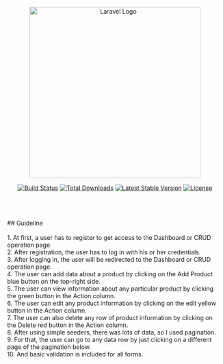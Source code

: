 <p align="center"><a href="https://laravel.com" target="_blank"><img src="https://raw.githubusercontent.com/laravel/art/master/logo-lockup/5%20SVG/2%20CMYK/1%20Full%20Color/laravel-logolockup-cmyk-red.svg" width="400" alt="Laravel Logo"></a></p>

<p align="center">
<a href="https://github.com/laravel/framework/actions"><img src="https://github.com/laravel/framework/workflows/tests/badge.svg" alt="Build Status"></a>
<a href="https://packagist.org/packages/laravel/framework"><img src="https://img.shields.io/packagist/dt/laravel/framework" alt="Total Downloads"></a>
<a href="https://packagist.org/packages/laravel/framework"><img src="https://img.shields.io/packagist/v/laravel/framework" alt="Latest Stable Version"></a>
<a href="https://packagist.org/packages/laravel/framework"><img src="https://img.shields.io/packagist/l/laravel/framework" alt="License"></a>
</p>
<br>
<br>
<br>
## Guideline
<br>
<br>
1. At first, a user has to register to get access to the Dashboard or CRUD operation page.<br>
2. After registration, the user has to log in with his or her credentials.<br>
3. After logging in, the user will be redirected to the Dashboard or CRUD operation page.<br>
4. The user can add data about a product by clicking on the Add Product blue button on the top-right side.<br>
5. The user can view information about any particular product by clicking the green button in the Action column.<br>
6. The user can edit any product information by clicking on the edit yellow button in the Action column.<br>
7. The user can also delete any row of product information by clicking on the Delete red button in the Action column.<br>
8. After using simple seeders, there was lots of data, so I used pagination.<br>
9. For that, the user can go to any data row by just clicking on a different page of the pagination below.<br>
10. And basic validation is included for all forms.<br>
 
